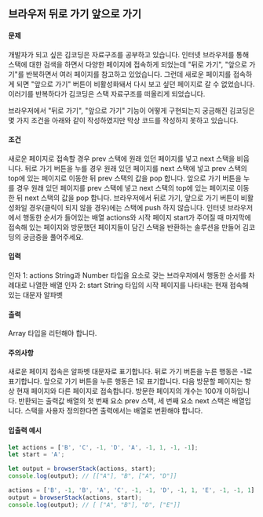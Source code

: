 ## 브라우저 뒤로 가기 앞으로 가기

#### 문제

개발자가 되고 싶은 김코딩은 자료구조를 공부하고 있습니다. 인터넷 브라우저를 통해 스택에 대한 검색을 하면서 다양한 페이지에 접속하게 되었는데 "뒤로 가기", "앞으로 가기"를 반복하면서 여러 페이지를 참고하고 있었습니다.
그런데 새로운 페이지를 접속하게 되면 "앞으로 가기" 버튼이 비활성화돼서 다시 보고 싶던 페이지로 갈 수 없었습니다. 이러기를 반복하다가 김코딩은 스택 자료구조를 떠올리게 되었습니다.

브라우저에서 "뒤로 가기", "앞으로 가기" 기능이 어떻게 구현되는지 궁금해진 김코딩은 몇 가지 조건을 아래와 같이 작성하였지만 막상 코드를 작성하지 못하고 있습니다.

#### 조건

새로운 페이지로 접속할 경우 prev 스택에 원래 있던 페이지를 넣고 next 스택을 비웁니다.
뒤로 가기 버튼을 누를 경우 원래 있던 페이지를 next 스택에 넣고 prev 스택의 top에 있는 페이지로 이동한 뒤 prev 스택의 값을 pop 합니다.
앞으로 가기 버튼을 누를 경우 원래 있던 페이지를 prev 스택에 넣고 next 스택의 top에 있는 페이지로 이동한 뒤 next 스택의 값을 pop 합니다.
브라우저에서 뒤로 가기, 앞으로 가기 버튼이 비활성화일 경우(클릭이 되지 않을 경우)에는 스택에 push 하지 않습니다.
인터넷 브라우저에서 행동한 순서가 들어있는 배열 actions와 시작 페이지 start가 주어질 때 마지막에 접속해 있는 페이지와 방문했던 페이지들이 담긴 스택을 반환하는 솔루션을 만들어 김코딩의 궁금증을 풀어주세요.

#### 입력

인자 1: actions
String과 Number 타입을 요소로 갖는 브라우저에서 행동한 순서를 차례대로 나열한 배열
인자 2: start
String 타입의 시작 페이지를 나타내는 현재 접속해 있는 대문자 알파벳

#### 출력

Array 타입을 리턴해야 합니다.

#### 주의사항

새로운 페이지 접속은 알파벳 대문자로 표기합니다.
뒤로 가기 버튼을 누른 행동은 -1로 표기합니다.
앞으로 가기 버튼을 누른 행동은 1로 표기합니다.
다음 방문할 페이지는 항상 현재 페이지와 다른 페이지로 접속합니다.
방문한 페이지의 개수는 100개 이하입니다.
반환되는 출력값 배열의 첫 번째 요소 prev 스택, 세 번째 요소 next 스택은 배열입니다. 스택을 사용자 정의한다면 출력에서는 배열로 변환해야 합니다.

#### 입출력 예시

```jsx
let actions = ['B', 'C', -1, 'D', 'A', -1, 1, -1, -1];
let start = 'A';

let output = browserStack(actions, start);
console.log(output); // [["A"], "B", ["A", "D"]]

actions = ['B', -1, 'B', 'A', 'C', -1, -1, 'D', -1, 1, 'E', -1, -1, 1];
output = browserStack(actions, start);
console.log(output); // [ ["A", "B"], "D", ["E"]]
```
